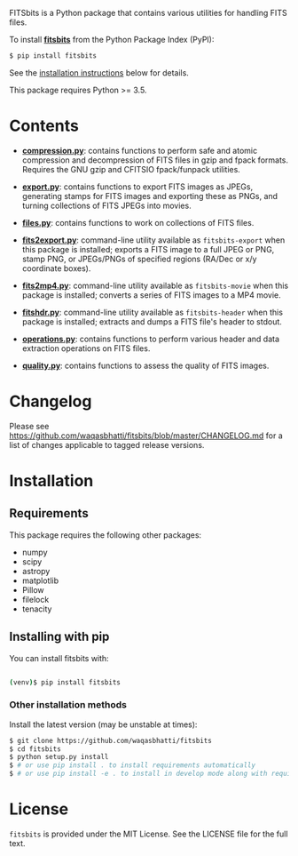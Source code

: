 FITSbits is a Python package that contains various utilities for handling FITS
files.

To install **[fitsbits](https://pypi.org/project/fitsbits/)** from the
Python Package Index (PyPI):

```bash
$ pip install fitsbits
```

See the [installation instructions](#installation) below for details.

This package requires Python >= 3.5.

# Contents

- [**compression.py**](https://github.com/waqasbhatti/fitsbits/blob/master/fitsbits/compression.py):
  contains functions to perform safe and atomic compression and decompression of
  FITS files in gzip and fpack formats. Requires the GNU gzip and CFITSIO
  fpack/funpack utilities.

- [**export.py**](https://github.com/waqasbhatti/fitsbits/blob/master/fitsbits/export.py):
  contains functions to export FITS images as JPEGs, generating stamps for FITS
  images and exporting these as PNGs, and turning collections of FITS JPEGs into
  movies.

- [**files.py**](https://github.com/waqasbhatti/fitsbits/blob/master/fitsbits/files.py):
  contains functions to work on collections of FITS files.

- [**fits2export.py**](https://github.com/waqasbhatti/fitsbits/blob/master/fitsbits/fits2jpeg.py):
  command-line utility available as `fitsbits-export` when this package is
  installed; exports a FITS image to a full JPEG or PNG, stamp PNG, or
  JPEGs/PNGs of specified regions (RA/Dec or x/y coordinate boxes).

- [**fits2mp4.py**](https://github.com/waqasbhatti/fitsbits/blob/master/fitsbits/fits2mp4.py):
  command-line utility available as `fitsbits-movie` when this package is
  installed; converts a series of FITS images to a MP4 movie.

- [**fitshdr.py**](https://github.com/waqasbhatti/fitsbits/blob/master/fitsbits/fitshdr.py):
  command-line utility available as `fitsbits-header` when this package is
  installed; extracts and dumps a FITS file's header to stdout.

- [**operations.py**](https://github.com/waqasbhatti/fitsbits/blob/master/fitsbits/operations.py):
  contains functions to perform various header and data extraction operations on
  FITS files.

- [**quality.py**](https://github.com/waqasbhatti/fitsbits/blob/master/fitsbits/quality.py):
  contains functions to assess the quality of FITS images.


# Changelog

Please see https://github.com/waqasbhatti/fitsbits/blob/master/CHANGELOG.md for
a list of changes applicable to tagged release versions.


# Installation

## Requirements

This package requires the following other packages:

- numpy
- scipy
- astropy
- matplotlib
- Pillow
- filelock
- tenacity

## Installing with pip

You can install fitsbits with:

```bash

(venv)$ pip install fitsbits
```

### Other installation methods

Install the latest version (may be unstable at times):

```bash
$ git clone https://github.com/waqasbhatti/fitsbits
$ cd fitsbits
$ python setup.py install
$ # or use pip install . to install requirements automatically
$ # or use pip install -e . to install in develop mode along with requirements
```

# License

`fitsbits` is provided under the MIT License. See the LICENSE file for the full
text.
